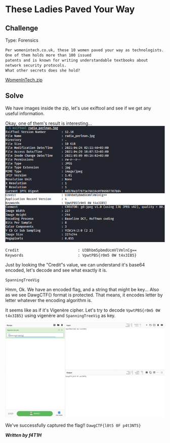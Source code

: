 # These Ladies Paved Your Way
## Challenge
Type: Forensics
```
Per womenintech.co.uk, these 10 women paved your way as technologists. One of them holds more than 100 issued
patents and is known for writing understandable textbooks about network security protocols.
What other secrets does she hold?
```
[WomenInTech.zip](src/WomenInTech.zip)

## Solve
We have images inside the zip, let's use exiftool and see if we get any useful information.

Okay, one of them's result is interesting...
![exiftool](src/ladies_exiftool.png)

```
Credit                          : U3Bhbm5pbmdUcmVlVmlnCg==
Keywords                        : VpwtPBS{r0m5 0W t4x3IB5}
```
Just by looking the "Credit"s value, we can understand it's base64 encoded, let's decode and see what exactly it is.
```
SpanningTreeVig
```
Hmm, Ok. We have an encoded flag, and a string that might be key... Also as we see DawgCTF{} format is protected. That means, it encodes letter by letter whatever the encoding algorithm is.

It seems like as if it's Vigenère cipher. Let's try to decode `VpwtPBS{r0m5 0W t4x3IB5}` using vigenère and `SpanningTreeVig` as key.

![flag](src/ladies_flag.png)

We've successfully captured the flag!! ``DawgCTF{l0t5 0F p4t3NT5}``

***Written by f4T1H***
